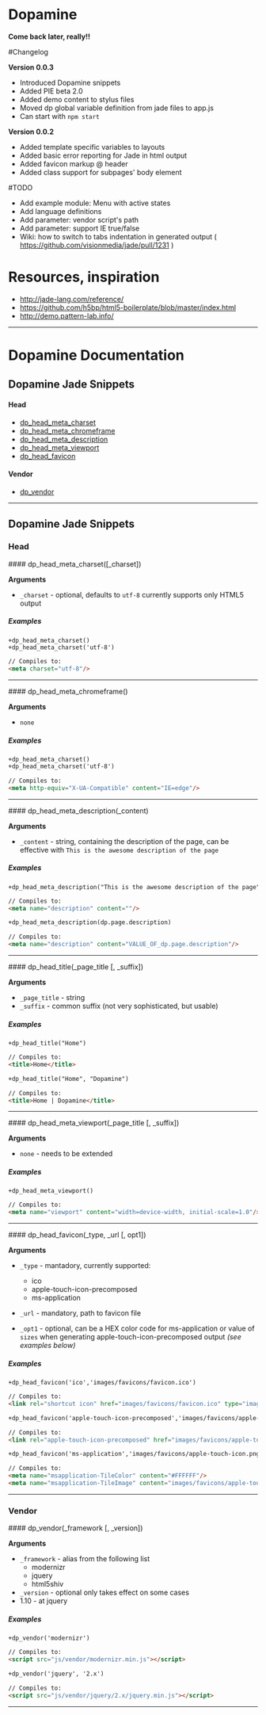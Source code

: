 Dopamine
========

__Come back later, really!!__

#Changelog

__Version 0.0.3__
 - Introduced Dopamine snippets
 - Added PIE beta 2.0
 - Added demo content to stylus files
 - Moved dp global variable definition from jade files to app.js
 - Can start with `npm start`

__Version 0.0.2__
 - Added template specific variables to layouts
 - Added basic error reporting for Jade in html output
 - Added favicon markup @ header
 - Added class support for subpages' body element

#TODO
 - Add example module: Menu with active states
 - Add language definitions
 - Add parameter: vendor script's path
 - Add parameter: support IE true/false
 - Wiki: how to switch to tabs indentation in generated output ( https://github.com/visionmedia/jade/pull/1231 )

# Resources, inspiration
- http://jade-lang.com/reference/
- https://github.com/h5bp/html5-boilerplate/blob/master/index.html
- http://demo.pattern-lab.info/

---------------------------------------

# Dopamine Documentation

## Dopamine Jade Snippets

#### Head

* [dp_head_meta_charset](#dp_head_meta_charset)
* [dp_head_meta_chromeframe](#dp_head_meta_chromeframe)
* [dp_head_meta_description](#dp_head_meta_description)
* [dp_head_meta_viewport](#dp_head_meta_viewport)
* [dp_head_favicon](#dp_head_favicon)

#### Vendor

* [dp_vendor](#dp_vendor)

---------------------------------------

## Dopamine Jade Snippets

### Head

<a name="dp_head_meta_charset" />
#### dp_head_meta_charset([_charset])

__Arguments__

* `_charset` - optional, defaults to `utf-8`
	currently supports only HTML5 output

##### Examples
```html
+dp_head_meta_charset()
+dp_head_meta_charset('utf-8')

// Compiles to:
<meta charset="utf-8"/>
```
---------------------------------------

<a name="dp_head_meta_chromeframe" />
#### dp_head_meta_chromeframe()

__Arguments__

* `none`

##### Examples
```html
+dp_head_meta_charset()
+dp_head_meta_charset('utf-8')

// Compiles to:
<meta http-equiv="X-UA-Compatible" content="IE=edge"/>
```
---------------------------------------


<a name="dp_head_meta_description" />
#### dp_head_meta_description(_content)

__Arguments__

* `_content` - string, containing the description of the page, can be effective with `This is the awesome description of the page`

##### Examples
```html
+dp_head_meta_description("This is the awesome description of the page")

// Compiles to:
<meta name="description" content=""/>
```
```html
+dp_head_meta_description(dp.page.description)

// Compiles to:
<meta name="description" content="VALUE_OF_dp.page.description"/>
```
---------------------------------------

<a name="dp_head_title" />
#### dp_head_title(_page_title [, _suffix])

__Arguments__

* `_page_title` - string
* `_suffix` - common suffix (not very sophisticated, but usable)

##### Examples
```html
+dp_head_title("Home")

// Compiles to:
<title>Home</title>
```
```html
+dp_head_title("Home", "Dopamine")

// Compiles to:
<title>Home | Dopamine</title>
```

---------------------------------------

<a name="dp_head_meta_viewport" />
#### dp_head_meta_viewport(_page_title [, _suffix])

__Arguments__

* `none` - needs to be extended

##### Examples
```html
+dp_head_meta_viewport()

// Compiles to:
<meta name="viewport" content="width=device-width, initial-scale=1.0"/>
```
---------------------------------------

<a name="dp_head_favicon" />
#### dp_head_favicon(_type, _url [, opt1])

__Arguments__

* `_type` - mantadory, currently supported:
	* ico
	* apple-touch-icon-precomposed
	* ms-application

* `_url` - mandatory, path to favicon file
* `_opt1` - optional, can be a HEX color code for ms-application or value of `sizes` when generating apple-touch-icon-precomposed output *(see examples below)*

##### Examples
```html
+dp_head_favicon('ico','images/favicons/favicon.ico')

// Compiles to:
<link rel="shortcut icon" href="images/favicons/favicon.ico" type="image/x-icon"/>
```
```html
+dp_head_favicon('apple-touch-icon-precomposed','images/favicons/apple-touch-icon.png', '152x152')

// Compiles to:
<link rel="apple-touch-icon-precomposed" href="images/favicons/apple-touch-icon.png" sizes="152x152"/>
```
```html
+dp_head_favicon('ms-application','images/favicons/apple-touch-icon.png', '#FFFFFF')

// Compiles to:
<meta name="msapplication-TileColor" content="#FFFFFF"/>
<meta name="msapplication-TileImage" content="images/favicons/apple-touch-icon.png"/>

```

---------------------------------------



### Vendor

<a name="dp_vendor" />
#### dp_vendor(_framework [, _version])

__Arguments__

* `_framework` - alias from the following list
	* modernizr
	* jquery
	* html5shiv
* `_version` - optional only takes effect on some cases
 *  1.10 - at jquery

##### Examples
```html
+dp_vendor('modernizr')

// Compiles to:
<script src="js/vendor/modernizr.min.js"></script>
```

```html
+dp_vendor('jquery', '2.x')

// Compiles to:
<script src="js/vendor/jquery/2.x/jquery.min.js"></script>
```
---------------------------------------

